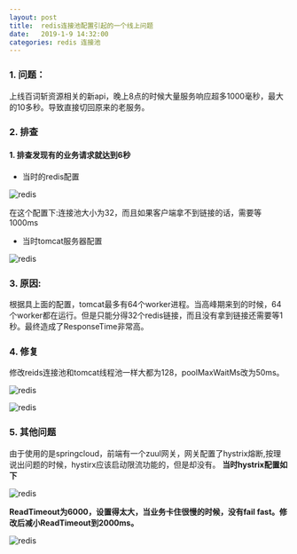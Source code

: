 ```yaml
---
layout: post
title:  redis连接池配置引起的一个线上问题
date:   2019-1-9 14:32:00
categories: redis 连接池
---
```


### 1. 问题：
上线百词斩资源相关的新api，晚上8点的时候大量服务响应超多1000毫秒，最大的10多秒。导致直接切回原来的老服务。

### 2. 排查
#### 1. 排查发现有的业务请求就达到6秒
* 当时的redis配置

![redis](https://raw.githubusercontent.com/QuietListener/quietlistener.github.io/master/images/20190119-redis-config1.png)  

 在这个配置下:连接池大小为32，而且如果客户端拿不到链接的话，需要等1000ms  


* 当时tomcat服务器配置

![redis](https://raw.githubusercontent.com/QuietListener/quietlistener.github.io/master/images/20190119-tomcat-config.png)  

 
### 3. 原因: 
根据具上面的配置，tomcat最多有64个worker进程。当高峰期来到的时候，64个worker都在运行。但是只能分得32个redis链接，而且没有拿到链接还需要等1秒。最终造成了ResponseTime非常高。

### 4. 修复
修改reids连接池和tomcat线程池一样大都为128，poolMaxWaitMs改为50ms。

![redis](https://raw.githubusercontent.com/QuietListener/quietlistener.github.io/master/images/20190119-redis-config2.png)  


![redis](https://raw.githubusercontent.com/QuietListener/quietlistener.github.io/master/images/20190119-tomcat-config2.png)  

 
### 5. 其他问题
由于使用的是springcloud，前端有一个zuul网关，网关配置了hystrix熔断,按理说出问题的时候，hystirx应该启动限流功能的，但是却没有。
**当时hystrix配置如下**

 ![redis](https://raw.githubusercontent.com/QuietListener/quietlistener.github.io/master/images/20190119-springcloud-error.png)
 
**ReadTimeout为6000，设置得太大，当业务卡住很慢的时候，没有fail fast。修改后减小ReadTimeout到2000ms。**

 ![redis](https://raw.githubusercontent.com/QuietListener/quietlistener.github.io/master/images/20190119-springcloud.png)
